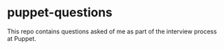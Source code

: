 # puppet-questions

This repo contains questions asked of me as part of the interview process at Puppet.